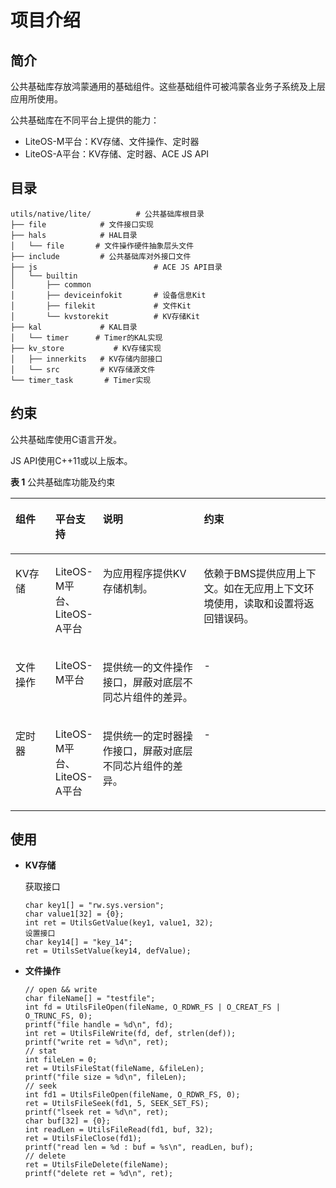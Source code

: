 # 项目介绍<a name="ZH-CN_TOPIC_0000001054502071"></a>

## 简介<a name="section46963716414"></a>

公共基础库存放鸿蒙通用的基础组件。这些基础组件可被鸿蒙各业务子系统及上层应用所使用。

公共基础库在不同平台上提供的能力：

-   LiteOS-M平台：KV存储、文件操作、定时器
-   LiteOS-A平台：KV存储、定时器、ACE JS API

## 目录<a name="section2661142519311"></a>

```
utils/native/lite/          # 公共基础库根目录
├── file            # 文件接口实现
├── hals            # HAL目录
│   └── file       # 文件操作硬件抽象层头文件
├── include         # 公共基础库对外接口文件
├── js                          # ACE JS API目录                 
│   └── builtin					
│       ├── common
│       ├── deviceinfokit       # 设备信息Kit
│       ├── filekit             # 文件Kit
│       └── kvstorekit          # KV存储Kit
├── kal             # KAL目录
│   └── timer      # Timer的KAL实现
├── kv_store	       # KV存储实现
│   ├── innerkits   # KV存储内部接口
│   └── src	        # KV存储源文件
└── timer_task       # Timer实现
```

## 约束<a name="section9394142417418"></a>

公共基础库使用C语言开发。

JS API使用C++11或以上版本。

**表 1**  公共基础库功能及约束

<a name="table1361018216112"></a>
<table><thead align="left"><tr id="row1661115214112"><th class="cellrowborder" valign="top" width="12.659999999999998%" id="mcps1.2.5.1.1"><p id="p1261115231118"><a name="p1261115231118"></a><a name="p1261115231118"></a>组件</p>
</th>
<th class="cellrowborder" valign="top" width="14.78%" id="mcps1.2.5.1.2"><p id="p11611825118"><a name="p11611825118"></a><a name="p11611825118"></a>平台支持</p>
</th>
<th class="cellrowborder" valign="top" width="32.22%" id="mcps1.2.5.1.3"><p id="p1336312010465"><a name="p1336312010465"></a><a name="p1336312010465"></a>说明</p>
</th>
<th class="cellrowborder" valign="top" width="40.339999999999996%" id="mcps1.2.5.1.4"><p id="p1833742934815"><a name="p1833742934815"></a><a name="p1833742934815"></a>约束</p>
</th>
</tr>
</thead>
<tbody><tr id="row10455841151112"><td class="cellrowborder" valign="top" width="12.659999999999998%" headers="mcps1.2.5.1.1 "><p id="p1945511415113"><a name="p1945511415113"></a><a name="p1945511415113"></a>KV存储</p>
</td>
<td class="cellrowborder" valign="top" width="14.78%" headers="mcps1.2.5.1.2 "><p id="p668274310317"><a name="p668274310317"></a><a name="p668274310317"></a>LiteOS-M平台、LiteOS-A平台</p>
</td>
<td class="cellrowborder" valign="top" width="32.22%" headers="mcps1.2.5.1.3 "><p id="p193638017460"><a name="p193638017460"></a><a name="p193638017460"></a>为应用程序提供KV存储机制。</p>
</td>
<td class="cellrowborder" valign="top" width="40.339999999999996%" headers="mcps1.2.5.1.4 "><p id="p1733717294484"><a name="p1733717294484"></a><a name="p1733717294484"></a>依赖于BMS提供应用上下文。如在无应用上下文环境使用，读取和设置将返回错误码。</p>
</td>
</tr>
<tr id="row540314384111"><td class="cellrowborder" valign="top" width="12.659999999999998%" headers="mcps1.2.5.1.1 "><p id="p134041038141112"><a name="p134041038141112"></a><a name="p134041038141112"></a>文件操作</p>
</td>
<td class="cellrowborder" valign="top" width="14.78%" headers="mcps1.2.5.1.2 "><p id="p19404193811110"><a name="p19404193811110"></a><a name="p19404193811110"></a>LiteOS-M平台</p>
</td>
<td class="cellrowborder" valign="top" width="32.22%" headers="mcps1.2.5.1.3 "><p id="p113646084618"><a name="p113646084618"></a><a name="p113646084618"></a>提供统一的文件操作接口，屏蔽对底层不同芯片组件的差异。</p>
</td>
<td class="cellrowborder" valign="top" width="40.339999999999996%" headers="mcps1.2.5.1.4 "><p id="p83372029154819"><a name="p83372029154819"></a><a name="p83372029154819"></a>-</p>
</td>
</tr>
<tr id="row175322121218"><td class="cellrowborder" valign="top" width="12.659999999999998%" headers="mcps1.2.5.1.1 "><p id="p1053219131219"><a name="p1053219131219"></a><a name="p1053219131219"></a>定时器</p>
</td>
<td class="cellrowborder" valign="top" width="14.78%" headers="mcps1.2.5.1.2 "><p id="p1912957139"><a name="p1912957139"></a><a name="p1912957139"></a>LiteOS-M平台、LiteOS-A平台</p>
</td>
<td class="cellrowborder" valign="top" width="32.22%" headers="mcps1.2.5.1.3 "><p id="p15364170194610"><a name="p15364170194610"></a><a name="p15364170194610"></a>提供统一的定时器操作接口，屏蔽对底层不同芯片组件的差异。</p>
</td>
<td class="cellrowborder" valign="top" width="40.339999999999996%" headers="mcps1.2.5.1.4 "><p id="p633742915481"><a name="p633742915481"></a><a name="p633742915481"></a>-</p>
</td>
</tr>
</tbody>
</table>

## 使用<a name="section266711474113"></a>

-   **KV存储**

    获取接口

    ```
    char key1[] = "rw.sys.version";
    char value1[32] = {0};
    int ret = UtilsGetValue(key1, value1, 32);
    设置接口
    char key14[] = "key_14";
    ret = UtilsSetValue(key14, defValue);
    ```


-   **文件操作**

    ```
    // open && write
    char fileName[] = "testfile";
    int fd = UtilsFileOpen(fileName, O_RDWR_FS | O_CREAT_FS | O_TRUNC_FS, 0);
    printf("file handle = %d\n", fd);
    int ret = UtilsFileWrite(fd, def, strlen(def));
    printf("write ret = %d\n", ret);
    // stat
    int fileLen = 0;
    ret = UtilsFileStat(fileName, &fileLen);
    printf("file size = %d\n", fileLen);
    // seek
    int fd1 = UtilsFileOpen(fileName, O_RDWR_FS, 0);
    ret = UtilsFileSeek(fd1, 5, SEEK_SET_FS);
    printf("lseek ret = %d\n", ret);
    char buf[32] = {0};
    int readLen = UtilsFileRead(fd1, buf, 32);
    ret = UtilsFileClose(fd1);
    printf("read len = %d : buf = %s\n", readLen, buf);
    // delete
    ret = UtilsFileDelete(fileName);
    printf("delete ret = %d\n", ret);
    ```


